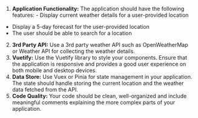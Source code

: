 
1. **Application Functionality:** The application should have the following features:  - Display current weather details for a user-provided location 
 - Display a 5-day forecast for the user-provided location 
 - The user should be able to search for a location 
2. **3rd Party API:** Use a 3rd party weather API such as OpenWeatherMap or Weather API for  collecting the weather details. 
3. **Vuetify:** Use the Vuetify library to style your components. Ensure that the application is  responsive and provides a good user experience on both mobile and desktop devices. 
4. **Data Store:** Use Vuex or Pinia for state management in your application. The state should  handle storing the current location and the weather data fetched from the API. 
5. **Code Quality:** Your code should be clean, well-organized and include meaningful  comments explaining the more complex parts of your application.  
